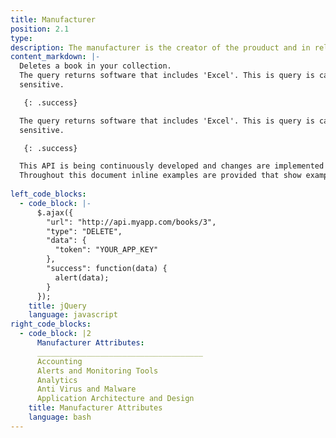 ```yaml
---
title: Manufacturer
position: 2.1
type: 
description: The manufacturer is the creator of the prouduct and in relationships the manufacturer is referered to as VENDOR_OF, for example Microsoft is the vendor of Microsoft Word.
content_markdown: |-
  Deletes a book in your collection.
  The query returns software that includes 'Excel'. This is query is case
  sensitive.

   {: .success}

  The query returns software that includes 'Excel'. This is query is case
  sensitive.

   {: .success}

  This API is being continuously developed and changes are implemented on a regular basis.
  Throughout this document inline examples are provided that show examples of how to make requests to the API. The cURL examples should work on most systems. Mac and Linux users typically have cURL installed already, although Windows users will likely need to install cURL.
  
left_code_blocks:
  - code_block: |-
      $.ajax({
        "url": "http://api.myapp.com/books/3",
        "type": "DELETE",
        "data": {
          "token": "YOUR_APP_KEY"
        },
        "success": function(data) {
          alert(data);
        }
      });
    title: jQuery
    language: javascript
right_code_blocks:
  - code_block: |2
      Manufacturer Attributes:
      _____________________________________
      Accounting
      Alerts and Monitoring Tools
      Analytics
      Anti Virus and Malware
      Application Architecture and Design
    title: Manufacturer Attributes
    language: bash
---
```


